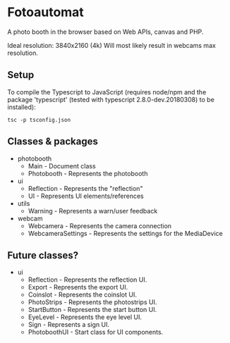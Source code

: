# Fotoautomat
A photo booth in the browser based on Web APIs, canvas and PHP.

Ideal resolution: 3840x2160 (4k)
Will most likely result in webcams max resolution.

## Setup
To compile the Typescript to JavaScript (requires node/npm and the package 'typescript' (tested with typescript 2.8.0-dev.20180308) to be installed):
```
tsc -p tsconfig.json
```


## Classes & packages
- photobooth
    - Main - Document class
    - Photobooth - Represents the photobooth
- ui
    - Reflection - Represents the "reflection"
    - UI - Represents UI elements/references
- utils
    - Warning - Represents a warn/user feedback
- webcam
    - Webcamera - Represents the camera connection
    - WebcameraSettings - Represents the settings for the MediaDevice


## Future classes?
- ui
    - Reflection - Represents the reflection UI.
    - Export - Represents the export UI.
    - Coinslot - Represents the coinslot UI.
    - PhotoStrips - Represents the photostrips UI.
    - StartButton - Represents the start button UI.
    - EyeLevel - Represents the eye level UI.
    - Sign - Represents a sign UI.
    - PhotoboothUI - Start class for UI components.


